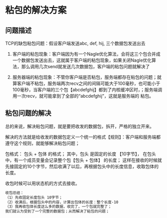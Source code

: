 # 粘包的解决方案



## 问题描述

TCP的缺包粘包问题：假设客户端发送abc, def, hij, 三个数据包发送出去

1. 客户端的粘包现象：客户端因为有一个Nagle优化算法，会将这三个包合并成一个数据包发送出去，这就属于客户端的粘包现象，如果关闭Nagle优化算法，那么调用几次send就发送几次数据包，客户端的粘包问题就解决了

2. 服务器端的粘包现象：不管你客户端是否粘包，服务端都存在粘包的问题；就算客户端不粘包，服务端两次recv之间的间隔可能大于100毫秒，也可能小于100毫秒，当客户端的三个包【abcdefghij】都到了内核缓冲区时，；服务端调用一次recv，就可能拿到了全部的“abcdefghij”，这就是服务端的 粘包。

## 粘包问题的解决

总的来说，解决粘包问题，就是要把收发的数据包，拆开，严格的独立开来。

解决的方法就是给收发的数据包定义一个统一的格式【规则】：客户端和服务端都遵守这个规则，就能够解决粘包问题；

包格式：  包头 + 包体 的格式； 其中，包头  是固定的长度 【10字节】， 在包头中，有一个成员变量会记录整个包【包头 + 包体】  的长度；  这样在接收的时候就先接固定的10个字节，然后收满了以后，再根据包头中的长度信息，收取包体的长度。

收包时候可以用状态机的方式去接收。

```markdown
收包总结：
（1）先收固定长度包头 10字节；
（2）收满后，根据包头中的内容，计算出包体的长度：整个长度-10
（3）我再收包体长度这么多的数据，收完了，一个包就完整了；
我们就认为受到了一个完整的数据包；从而解决了粘包的问题；
```
   

